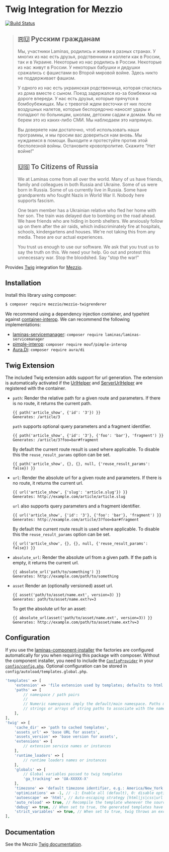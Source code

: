 # Twig Integration for Mezzio

[![Build Status](https://github.com/mezzio/mezzio-twigrenderer/actions/workflows/continuous-integration.yml/badge.svg)](https://github.com/mezzio/mezzio-twigrenderer/actions/workflows/continuous-integration.yml)

> ## 🇷🇺 Русским гражданам
>
> Мы, участники Laminas, родились и живем в разных странах. У многих из нас есть друзья, родственники и коллеги как в России, так и в Украине. Некоторые из нас родились в России. Некоторые из нас живут в России. У некоторых бабушки и дедушки сражались с фашистами во Второй мировой войне. Здесь никто не поддерживает фашизм.
>
> У одного из нас есть украинская родственница, которая спаслась из дома вместе с сыном. Поезд задержался из-за бомбежки на дороге впереди. У нас есть друзья, которые прячутся в бомбоубежищах. Мы с тревогой ждем весточки от них после воздушных налетов, которые беспорядочно наносят удары и попадают по больницам, школам, детским садам и домам. Мы не берем это из каких-либо СМИ. Мы наблюдаем это напрямую.
>
> Вы доверяете нам достаточно, чтоб использовать наши программы, и мы просим вас довериться нам вновь. Мы нуждаемся в помощи. Выходите и протестуйте против этой бесполезной войны. Остановите кровопролитие. Скажите "Нет войне!"
>
> ## 🇺🇸 To Citizens of Russia
>
> We at Laminas come from all over the world. Many of us have friends, family and colleagues in both Russia and Ukraine. Some of us were born in Russia. Some of us currently live in Russia. Some have grandparents who fought Nazis in World War II. Nobody here supports fascism.
>
> One team member has a Ukrainian relative who fled her home with her son. The train was delayed due to bombing on the road ahead. We have friends who are hiding in bomb shelters. We anxiously follow up on them after the air raids, which indiscriminately fire at hospitals, schools, kindergartens and houses. We're not taking this from any media. These are our actual experiences.
>
> You trust us enough to use our software. We ask that you trust us to say the truth on this. We need your help. Go out and protest this unnecessary war. Stop the bloodshed. Say "stop the war!"

Provides [Twig](https://twig.symfony.com/) integration for
[Mezzio](https://docs.laminas.dev//mezzio/).

## Installation

Install this library using composer:

```bash
$ composer require mezzio/mezzio-twigrenderer
```

We recommend using a dependency injection container, and typehint against [container-interop](https://github.com/container-interop/container-interop). We can recommend the following implementations:

- [laminas-servicemanager](https://github.com/laminas/laminas-servicemanager):
  `composer require laminas/laminas-servicemanager`
- [pimple-interop](https://github.com/moufmouf/pimple-interop):
  `composer require mouf/pimple-interop`
- [Aura.Di](https://github.com/auraphp/Aura.Di): `composer require aura/di`

## Twig Extension

The included Twig extension adds support for url generation. The extension is automatically activated if the [UrlHelper](https://github.com/mezzio/mezzio-helpers#urlhelper) and [ServerUrlHelper](https://github.com/mezzio/mezzio-helpers#serverurlhelper) are registered with the container.

- ``path``: Render the relative path for a given route and parameters. If there
  is no route, it returns the current path.

  ```twig
  {{ path('article_show', {'id': '3'}) }}
  Generates: /article/3
  ```
  
  ``path`` supports optional query parameters and a fragment identifier.

  ```twig
  {{ path('article_show', {'id': '3'}, {'foo': 'bar'}, 'fragment') }}
  Generates: /article/3?foo=bar#fragment
  ```

  By default the current route result is used where applicable. To disable this
  the `reuse_result_params` option can be set.

  ```twig
  {{ path('article_show', {}, {}, null, {'reuse_result_params': false}) }}
  ```

- ``url``: Render the absolute url for a given route and parameters. If there is
  no route, it returns the current url.

  ```twig
  {{ url('article_show', {'slug': 'article.slug'}) }}
  Generates: http://example.com/article/article.slug
  ```

  ``url`` also supports query parameters and a fragment identifier.

  ```twig
  {{ url('article_show', {'id': '3'}, {'foo': 'bar'}, 'fragment') }}
  Generates: http://example.com/article/3?foo=bar#fragment
  ```

  By default the current route result is used where applicable. To disable this
  the `reuse_result_params` option can be set.

  ```twig
  {{ url('article_show', {}, {}, null, {'reuse_result_params': false}) }}
  ```

- ``absolute_url``: Render the absolute url from a given path. If the path is
  empty, it returns the current url.

  ```twig
  {{ absolute_url('path/to/something') }}
  Generates: http://example.com/path/to/something
  ```

- ``asset`` Render an (optionally versioned) asset url.

  ```twig
  {{ asset('path/to/asset/name.ext', version=3) }}
  Generates: path/to/asset/name.ext?v=3
  ```

  To get the absolute url for an asset:

  ```twig
  {{ absolute_url(asset('path/to/asset/name.ext', version=3)) }}
  Generates: http://example.com/path/to/asset/name.ext?v=3
  ```

## Configuration

If you use the [laminas-component-installer](https://github.com/laminas/laminas-component-installer) the factories are configured automatically for you when requiring this package with composer. Without the component installer, you need to include the [`ConfigProvider`](src/ConfigProvider.php) in your [`config/config.php`](https://github.com/mezzio/mezzio-skeleton/blob/master/config/config.php).
Optional configuration can be stored in `config/autoload/templates.global.php`.

```php
'templates' => [
    'extension' => 'file extension used by templates; defaults to html.twig',
    'paths' => [
        // namespace / path pairs
        //
        // Numeric namespaces imply the default/main namespace. Paths may be
        // strings or arrays of string paths to associate with the namespace.
    ],
],
'twig' => [
    'cache_dir' => 'path to cached templates',
    'assets_url' => 'base URL for assets',
    'assets_version' => 'base version for assets',
    'extensions' => [
        // extension service names or instances
    ],
    'runtime_loaders' => [
        // runtime loaders names or instances   
    ],
    'globals' => [
        // Global variables passed to twig templates
        'ga_tracking' => 'UA-XXXXX-X'
    ],
    'timezone' => 'default timezone identifier, e.g.: America/New_York',
    'optimizations' => -1, // -1: Enable all (default), 0: disable optimizations
    'autoescape' => 'html', // Auto-escaping strategy [html|js|css|url|false]
    'auto_reload' => true, // Recompile the template whenever the source code changes
    'debug' => true, // When set to true, the generated templates have a toString() method
    'strict_variables' => true, // When set to true, twig throws an exception on invalid variables
],
```

## Documentation

See the Mezzio [Twig documentation](https://docs.mezzio.dev/mezzio/features/template/twig/).
